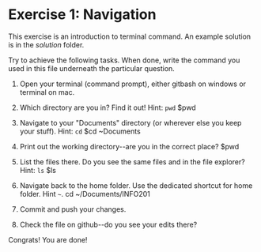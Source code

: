 # Exercise 1: Navigation

This exercise is an introduction to terminal command.
An example solution is in the _solution_ folder.

Try to achieve the following tasks.  When done, write the command you
used in this file underneath the particular question.

1. Open your terminal (command prompt), either gitbash on windows or
terminal on mac.

2. Which directory are you in?  Find it out!  Hint: `pwd`
$pwd

3. Navigate to your "Documents" directory (or wherever else you keep
                                           your stuff).  Hint: `cd`
$cd ~Documents

4. Print out the working directory--are you in the correct place?
  $pwd

5. List the files there.  Do you see the same files and in the file
explorer?  Hint: `ls`
$ls

6. Navigate back to the home folder.  Use the dedicated shortcut for
home folder.  Hint `~`.
cd  ~/Documents/INFO201


7. Commit and push your changes.

8. Check the file on github--do you see your edits there?
  
  Congrats!  You are done!
